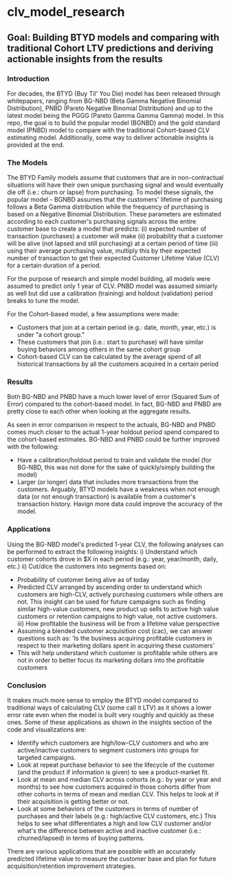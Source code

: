 # clv_model_research
## Goal: Building BTYD models and comparing with traditional Cohort LTV predictions and deriving actionable insights from the results

### Introduction
For decades, the BTYD (Buy Til' You Die) model has been released through whitepapers, ranging from BG-NBD (Beta Gamma Negative Binomial Distribution), PNBD (Pareto Negative Binomial Distribution) and up to the latest model being the PGGG (Pareto Gamma Gamma Gamma) model. In this repo, the goal is to build the popular model (BGNBD) and the gold standard model (PNBD) model to compare with the traditional Cohort-based CLV estimating model. Additionally, some way to deliver actionable insights is provided at the end.

### The Models
The BTYD Family models assume that customers that are in non-contractual situations will have their own unique purchasing signal and would eventually die off (i.e.: churn or lapse) from purchasing. To model these signals, the popular model - BGNBD assumes that the customers' lifetime of purchasing follows a Beta Gamma distribution while the frequency of purchasing is based on a Negative Binomial Distribution. These parameters are estimated according to each customer's purchasing signals across the entire customer base to create a model that predicts: 
  (i) expected number of transaction (purchases) a customer will make
  (ii) probability that a customer will be alive (not lapsed and still purchasing) at a certain period of time
  (iii) using their average purchasing value, multiply this by their expected number of transaction to get their expected Customer Lifetime Value (CLV) for a certain duration of a period. 
  
For the purpose of research and simple model building, all models were assumed to predict only 1 year of CLV. PNBD model was assumed simiarly as well but did use a calibration (training) and holdout (validation) period breaks to tune the model. 

For the Cohort-based model, a few assumptions were made:
 - Customers that join at a certain period (e.g.: date, month, year, etc.) is under "a cohort group." 
 - These customers that join (i.e.: start to purchase) will have similar buying behaviors among others in the same cohort group
 - Cohort-based CLV can be calculated by the average spend of all historical transactions by all the customers acquired in a certain period

### Results
Both BG-NBD and PNBD have a much lower level of error (Squared Sum of Error) compared to the cohort-based model. In fact, BG-NBD and PNBD are pretty close to each other when looking at the aggregate results.

As seen in error comparison in respect to the actuals, BG-NBD and PNBD comes much closer to the actual 1-year holdout period spend compared to the cohort-based estimates. BG-NBD and PNBD could be further improved with the following:
 - Have a calibration/holdout period to train and validate the model (for BG-NBD, this was not done for the sake of quickly/simply building the model) 
 - Larger (or longer) data that includes more transactions from the customers. Arguably, BTYD models have a weakness when not enough data (or not enough transaction) is available from a customer's transaction history. Havign more data could improve the accuracy of the model.

### Applications 
Using the BG-NBD model's predicted 1-year CLV, the following analyses can be performed to extract the following insights:
i) Understand which customer cohorts drove in $X in each period (e.g.: year, year/month, daily, etc.)
ii) Cut/dice the customers into segments based on:
  - Probability of customer being alive as of today 
  - Predicted CLV arranged by ascending order 
to understand which customers are high-CLV, actively purchasing customers while others are not. This insight can be used for future campaigns such as finding similar high-value customers, new product up sells to active high value customers or retention campaigns to high value, not active customers.
iii) How profitable the business will be from a lifetime value perspective
 - Assuming a blended customer acquisition cost (cac), we can answer questions such as: 'Is the business acquiring profitable customers in respect to their marketing dollars spent in acquiring these customers'
 - This will help understand which customer is profitable while others are not in order to better focus its marketing dollars into the profitable customers
 
### Conclusion
It makes much more sense to employ the BTYD model compared to traditional ways of calculating CLV (some call it LTV) as it shows a lower error rate even when the model is built very roughly and quickly as these ones. Some of these applications as shown in the insights section of the code and visualizations are:
 - Identify which customers are high/low-CLV customers and who are active/inactive customers to segment customers into groups for targeted campaigns.
 - Look at repeat purchase behavior to see the lifecycle of the customer (and the product if information is given) to see a product-market fit.
 - Look at mean and median CLV across cohorts (e.g.: by year or year and months) to see how customers acquired in those cohorts differ from other cohorts in terms of mean and median CLV. This helps to look at if their acquisition is getting better or not.
 - Look at some behaviors of the customers in terms of number of purchases and their labels (e.g.: high/active CLV customers, etc.) This helps to see what differentiates a high and low CLV customer and/or what's the difference between active and inactive customer (i.e.: churned/lapsed) in terms of buying patterns. 

There are various applications that are possible with an accurately predicted lifetime value to measure the customer base and plan for future acquisition/retention improvement strategies. 
